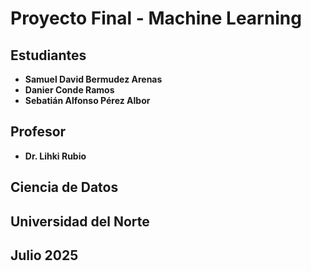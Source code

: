 # **Proyecto Final - Machine Learning**

## **Estudiantes**

- **Samuel David Bermudez Arenas**
- **Danier Conde Ramos**
- **Sebatián Alfonso Pérez Albor**

## **Profesor**

- **Dr. Lihki Rubio**

## **Ciencia de Datos**

## **Universidad del Norte**

## **Julio 2025**
